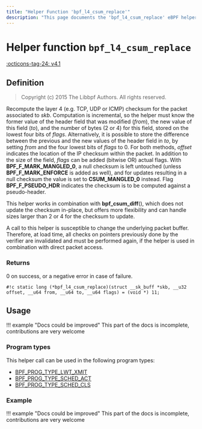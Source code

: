 ```yaml
---
title: "Helper Function 'bpf_l4_csum_replace'"
description: "This page documents the 'bpf_l4_csum_replace' eBPF helper function, including its defintion, usage, program types that can use it, and examples."
---
```

# Helper function `bpf_l4_csum_replace`

<!-- [FEATURE_TAG](bpf_l4_csum_replace) -->
[:octicons-tag-24: v4.1](https://github.com/torvalds/linux/commit/91bc4822c3d61b9bb7ef66d3b77948a4f9177954)
<!-- [/FEATURE_TAG] -->

## Definition

> Copyright (c) 2015 The Libbpf Authors. All rights reserved.


<!-- [HELPER_FUNC_DEF] -->
Recompute the layer 4 (e.g. TCP, UDP or ICMP) checksum for the packet associated to _skb_. Computation is incremental, so the helper must know the former value of the header field that was modified (_from_), the new value of this field (_to_), and the number of bytes (2 or 4) for this field, stored on the lowest four bits of _flags_. Alternatively, it is possible to store the difference between the previous and the new values of the header field in _to_, by setting _from_ and the four lowest bits of _flags_ to 0. For both methods, _offset_ indicates the location of the IP checksum within the packet. In addition to the size of the field, _flags_ can be added (bitwise OR) actual flags. With **BPF_F_MARK_MANGLED_0**, a null checksum is left untouched (unless **BPF_F_MARK_ENFORCE** is added as well), and for updates resulting in a null checksum the value is set to **CSUM_MANGLED_0** instead. Flag **BPF_F_PSEUDO_HDR** indicates the checksum is to be computed against a pseudo-header.

This helper works in combination with **bpf_csum_diff**(), which does not update the checksum in-place, but offers more flexibility and can handle sizes larger than 2 or 4 for the checksum to update.

A call to this helper is susceptible to change the underlying packet buffer. Therefore, at load time, all checks on pointers previously done by the verifier are invalidated and must be performed again, if the helper is used in combination with direct packet access.

### Returns

0 on success, or a negative error in case of failure.

`#!c static long (*bpf_l4_csum_replace)(struct __sk_buff *skb, __u32 offset, __u64 from, __u64 to, __u64 flags) = (void *) 11;`
<!-- [/HELPER_FUNC_DEF] -->

## Usage

!!! example "Docs could be improved"
    This part of the docs is incomplete, contributions are very welcome

### Program types

This helper call can be used in the following program types:

<!-- DO NOT EDIT MANUALLY -->
<!-- [HELPER_FUNC_PROG_REF] -->
 * [BPF_PROG_TYPE_LWT_XMIT](../program-type/BPF_PROG_TYPE_LWT_XMIT.md)
 * [BPF_PROG_TYPE_SCHED_ACT](../program-type/BPF_PROG_TYPE_SCHED_ACT.md)
 * [BPF_PROG_TYPE_SCHED_CLS](../program-type/BPF_PROG_TYPE_SCHED_CLS.md)
<!-- [/HELPER_FUNC_PROG_REF] -->

### Example

!!! example "Docs could be improved"
    This part of the docs is incomplete, contributions are very welcome
